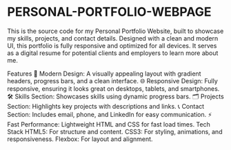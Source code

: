 # PERSONAL-PORTFOLIO-WEBPAGE
This is the source code for my Personal Portfolio Website, built to showcase my skills, projects, and contact details. Designed with a clean and modern UI, this portfolio is fully responsive and optimized for all devices. It serves as a digital resume for potential clients and employers to learn more about me.

Features
🎨 Modern Design: A visually appealing layout with gradient headers, progress bars, and a clean interface.
🌐 Responsive Design: Fully responsive, ensuring it looks great on desktops, tablets, and smartphones.
🛠️ Skills Section: Showcases skills using dynamic progress bars.
🗂️ Projects Section: Highlights key projects with descriptions and links.
📞 Contact Section: Includes email, phone, and LinkedIn for easy communication.
⚡ Fast Performance: Lightweight HTML and CSS for fast load times.
Tech Stack
HTML5: For structure and content.
CSS3: For styling, animations, and responsiveness.
Flexbox: For layout and alignment.
